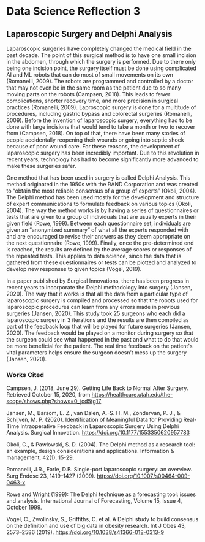 # Data Science Reflection 3
## Laparoscopic Surgery and Delphi Analysis 

Laparoscopic surgeries have completely changed the medical field in the past decade. The point of this surgical method is to have one small incision in the abdomen, through which the surgery is performed. Due to there only being one incision point, the surgery itself must be done using complicated AI and ML robots that can do most of small movements on its own (Romanelli, 2009). The robots are programmed and controlled by a doctor that may not even be in the same room as the patient due to so many moving parts on the robots (Campsen, 2018). This leads to fewer complications, shorter recovery time, and more precision in surgical practices (Romanelli, 2009). Laproscopic surgery is done for a multitude of procedures, including gastric bypass and colorectal surgeries (Romanelli, 2009). Before the invention of laparoscopic surgery, everything had to be done with large incisions that would tend to take a month or two to recover from (Campsen, 2018). On top of that, there have been many stories of people accidentally reopening their wounds or going into septic shock because of poor wound care. For these reasons, the development of laparoscopic surgery has been incredibly important. Due to this revolution in recent years, technology has had to become significantly more advanced to make these surgeries safer. 

One method that has been used in surgery is called Delphi Analysis. This method originated in the 1950s with the RAND Corporation and was created to “obtain the most reliable consensus of a group of experts” (Okoli, 2004). The Delphi method has been used mostly for the development and structure of expert communications to formulate feedback on various topics (Okoli, 2004). The way the method works is by having a series of questionnaires or tests that are given to a group of individuals that are usually experts in their given field (Rowe, 1999). Between each questionnaire set, individuals are given an “anonymized summary” of what all the experts responded with and are encouraged to revise their answers as they deem appropriate on the next questionnaire (Rowe, 1999). Finally, once the pre-determined end is reached, the results are defined by the average scores or responses of the repeated tests. This applies to data science, since the data that is gathered from these questionnaires or tests can be plotted and analyzed to develop new responses to given topics (Vogel, 2019).  

In a paper published by Surgical Innovations, there has been progress in recent years to incorporate the Delphi methodology into surgery (Jansen, 2020). The way that it works is that all the data from a particular type of laparoscopic surgery is compiled and processed so that the robots used for laparoscopic procedures can learn from any errors made in previous surgeries (Jansen, 2020). This study took 25 surgeons who each did a laparoscopic surgery in 3 iterations and the results are then compiled as part of the feedback loop that will be played for future surgeries (Jansen, 2020). The feedback would be played on a monitor during surgery so that the surgeon could see what happened in the past and what to do that would be more beneficial for the patient. The real time feedback on the patient's vital parameters helps ensure the surgeon doesn’t mess up the surgery (Jansen, 2020). 

### Works Cited 

Campsen, J. (2018, June 29). Getting Life Back to Normal After Surgery. Retrieved October 15, 2020, from https://healthcare.utah.edu/the-scope/shows.php?shows=0_jcd5tg17 

Jansen, M., Barsom, E. Z., van Dalen, A.-S. H. M., Zondervan, P. J., & Schijven, M. P. (2020). Identification of Meaningful Data for Providing Real-Time Intraoperative Feedback in Laparoscopic Surgery Using Delphi Analysis. Surgical Innovation. https://doi.org/10.1177/1553350620957783 

Okoli, C., & Pawlowski, S. D. (2004). The Delphi method as a research tool: an example, design considerations and applications. Information & management, 42(1), 15-29. 

Romanelli, J.R., Earle, D.B. Single-port laparoscopic surgery: an overview. Surg Endosc 23, 1419–1427 (2009). https://doi.org/10.1007/s00464-009-0463-x 

Rowe and Wright (1999): The Delphi technique as a forecasting tool: issues and analysis. International Journal of Forecasting, Volume 15, Issue 4, October 1999. 

Vogel, C., Zwolinsky, S., Griffiths, C. et al. A Delphi study to build consensus on the definition and use of big data in obesity research. Int J Obes 43, 2573–2586 (2019). https://doi.org/10.1038/s41366-018-0313-9
